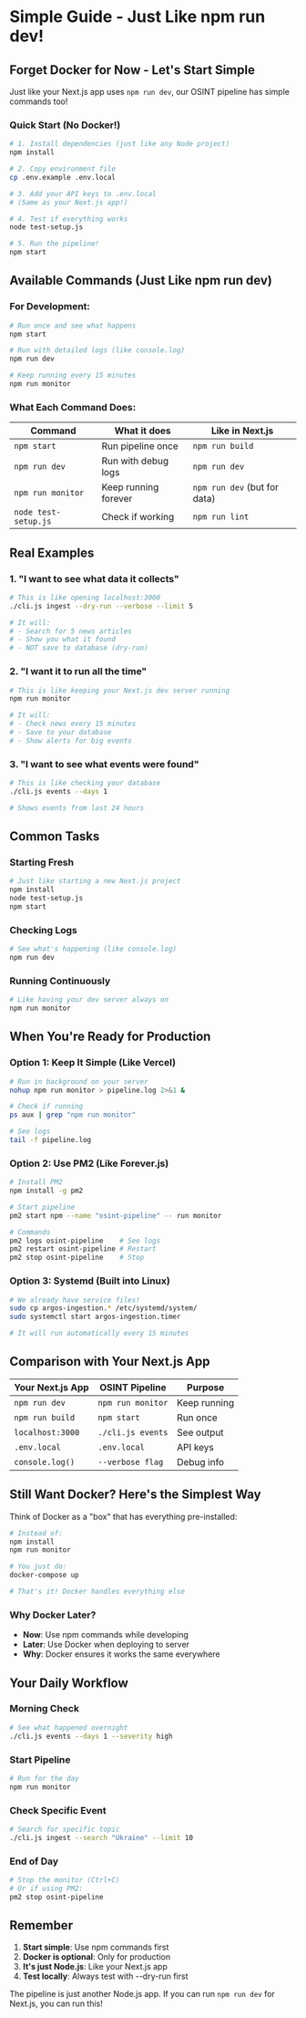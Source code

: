# Simple Guide - Just Like npm run dev!

## Forget Docker for Now - Let's Start Simple

Just like your Next.js app uses `npm run dev`, our OSINT pipeline has simple commands too!

### Quick Start (No Docker!)

```bash
# 1. Install dependencies (just like any Node project)
npm install

# 2. Copy environment file
cp .env.example .env.local

# 3. Add your API keys to .env.local
# (Same as your Next.js app!)

# 4. Test if everything works
node test-setup.js

# 5. Run the pipeline!
npm start
```

## Available Commands (Just Like npm run dev)

### For Development:
```bash
# Run once and see what happens
npm start

# Run with detailed logs (like console.log)
npm run dev

# Keep running every 15 minutes
npm run monitor
```

### What Each Command Does:

| Command | What it does | Like in Next.js |
|---------|--------------|-----------------|
| `npm start` | Run pipeline once | `npm run build` |
| `npm run dev` | Run with debug logs | `npm run dev` |
| `npm run monitor` | Keep running forever | `npm run dev` (but for data) |
| `node test-setup.js` | Check if working | `npm run lint` |

## Real Examples

### 1. "I want to see what data it collects"
```bash
# This is like opening localhost:3000
./cli.js ingest --dry-run --verbose --limit 5

# It will:
# - Search for 5 news articles
# - Show you what it found
# - NOT save to database (dry-run)
```

### 2. "I want it to run all the time"
```bash
# This is like keeping your Next.js dev server running
npm run monitor

# It will:
# - Check news every 15 minutes
# - Save to your database
# - Show alerts for big events
```

### 3. "I want to see what events were found"
```bash
# This is like checking your database
./cli.js events --days 1

# Shows events from last 24 hours
```

## Common Tasks

### Starting Fresh
```bash
# Just like starting a new Next.js project
npm install
node test-setup.js
npm start
```

### Checking Logs
```bash
# See what's happening (like console.log)
npm run dev
```

### Running Continuously
```bash
# Like having your dev server always on
npm run monitor
```

## When You're Ready for Production

### Option 1: Keep It Simple (Like Vercel)
```bash
# Run in background on your server
nohup npm run monitor > pipeline.log 2>&1 &

# Check if running
ps aux | grep "npm run monitor"

# See logs
tail -f pipeline.log
```

### Option 2: Use PM2 (Like Forever.js)
```bash
# Install PM2
npm install -g pm2

# Start pipeline
pm2 start npm --name "osint-pipeline" -- run monitor

# Commands
pm2 logs osint-pipeline    # See logs
pm2 restart osint-pipeline # Restart
pm2 stop osint-pipeline    # Stop
```

### Option 3: Systemd (Built into Linux)
```bash
# We already have service files!
sudo cp argos-ingestion.* /etc/systemd/system/
sudo systemctl start argos-ingestion.timer

# It will run automatically every 15 minutes
```

## Comparison with Your Next.js App

| Your Next.js App | OSINT Pipeline | Purpose |
|------------------|----------------|---------|
| `npm run dev` | `npm run monitor` | Keep running |
| `npm run build` | `npm start` | Run once |
| `localhost:3000` | `./cli.js events` | See output |
| `.env.local` | `.env.local` | API keys |
| `console.log()` | `--verbose flag` | Debug info |

## Still Want Docker? Here's the Simplest Way

Think of Docker as a "box" that has everything pre-installed:

```bash
# Instead of:
npm install
npm run monitor

# You just do:
docker-compose up

# That's it! Docker handles everything else
```

### Why Docker Later?
- **Now**: Use npm commands while developing
- **Later**: Use Docker when deploying to server
- **Why**: Docker ensures it works the same everywhere

## Your Daily Workflow

### Morning Check
```bash
# See what happened overnight
./cli.js events --days 1 --severity high
```

### Start Pipeline
```bash
# Run for the day
npm run monitor
```

### Check Specific Event
```bash
# Search for specific topic
./cli.js ingest --search "Ukraine" --limit 10
```

### End of Day
```bash
# Stop the monitor (Ctrl+C)
# Or if using PM2:
pm2 stop osint-pipeline
```

## Remember

1. **Start simple**: Use npm commands first
2. **Docker is optional**: Only for production
3. **It's just Node.js**: Like your Next.js app
4. **Test locally**: Always test with --dry-run first

The pipeline is just another Node.js app. If you can run `npm run dev` for Next.js, you can run this!